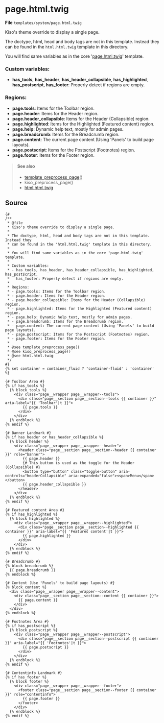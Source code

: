 
page.html.twig
==========

**File** `templates/system/page.html.twig`

Kiso's theme override to display a single page.

The doctype, html, head and body tags are not in this template. Instead they can be found in the `html.html.twig` template in this directory.

You will find same variables as in the core '[page.html.twig](https://api.drupal.org/api/drupal/core%21modules%21system%21templates%21page.html.twig/8.5.x)' template.

### Custom variables:
* **has_tools**, **has_header**, **has_header_collapsible**, **has_highlighted**, **has_postscript**, **has_footer**: Properly detect if regions are empty.

### Regions:
* **page.tools**: Items for the Toolbar region.
* **page.header**: Items for the Header region.
* **page.header_collapsible**: Items for the Header (Collapsible) region.
* **page.highlighted**: Items for the Highlighted (Featured content) region.
* **page.help**: Dynamic help text, mostly for admin pages.
* **page.breadcrumb**: Items for the Breadcrumb region.
* **page.content**: The current page content (Using 'Panels' to build page layouts).
* **page.postscript**: Items for the Postscript (Footnotes) region.
* **page.footer**: Items for the Footer region.

> #### See also
> * [template_preprocess_page](https://api.drupal.org/api/drupal/core%21includes%21theme.inc/function/template_preprocess_page/8.5.x "Prepares variables for the page template.")()
> * kiso_preprocess_page()
> * [html.html.twig](html.html.twig.md)

## Source

```twig
{#
/**
 * @file
 * Kiso's theme override to display a single page.
 *
 * The doctype, html, head and body tags are not in this template. Instead they
 * can be found in the 'html.html.twig' template in this directory.
 *
 * You will find same variables as in the core 'page.html.twig' template.
 * 
 * Custom variables:
 * - has_tools, has_header, has_header_collapsible, has_highlighted, has_postscript,
 *   has_footer: Properly detect if regions are empty.
 *
 * Regions:
 * - page.tools: Items for the Toolbar region.
 * - page.header: Items for the Header region.
 * - page.header_collapsible: Items for the Header (Collapsible) region.
 * - page.highlighted: Items for the Highlighted (Featured content) region.
 * - page.help: Dynamic help text, mostly for admin pages.
 * - page.breadcrumb: Items for the Breadcrumb region.
 * - page.content: The current page content (Using 'Panels' to build page layouts).
 * - page.postscript: Items for the Postscript (Footnotes) region.
 * - page.footer: Items for the Footer region.
 *
 * @see template_preprocess_page()
 * @see kiso_preprocess_page()
 * @see html.html.twig
 */
#}
{% set container = container_fluid ? 'container-fluid' : 'container' %}

{# Toolbar Area #}
{% if has_tools %}
  {% block tools %}
    <div class="page__wrapper page__wrapper--tools">
      <div class="page__section page__section--tools {{ container }}" aria-label="{{ 'Toolbar'|t }}">
        {{ page.tools }}
      </div>
    </div>
  {% endblock %}
{% endif %}

{# Banner Landmark #}
{% if has_header or has_header_collapsible %}
  {% block header %}
    <div class="page__wrapper page__wrapper--header">
      <header class="page__section page__section--header {{ container }}" role="banner">
        {{ page.header }}
        {# This button is used as the toggle for the Header (Collapsible) #}
        <button type="button" class="toggle-button" aria-controls="headerCollapsible" aria-expanded="false"><span>Menu</span></button>
        {{ page.header_collapsible }}
      </header>
    </div>
  {% endblock %}
{% endif %}

{# Featured content Area #}
{% if has_highlighted %}
  {% block highlighted %}
    <div class="page__wrapper page__wrapper--highlighted">
      <div class="page__section page__section--highlighted {{ container }}" aria-label="{{ 'Featured content'|t }}">
        {{ page.highlighted }}
      </div>
    </div>
  {% endblock %}
{% endif %}

{# Breadcrumb #}
{% block breadcrumb %}
  {{ page.breadcrumb }}
{% endblock %}

{# Content (Use 'Panels' to build page layouts) #}
{% block content %}
  <div class="page__wrapper page__wrapper--content">
    <div class="page__section page__section--content {{ container }}">
      {{ page.content }}
    </div>
  </div>
{% endblock %}

{# Footnotes Area #}
{% if has_postscript %}
  {% block postscript %}
    <div class="page__wrapper page__wrapper--postscript">
      <div class="page__section page__section--postscript {{ container }}" aria-label="{{ 'Footnotes'|t }}">
        {{ page.postscript }}
      </div>
    </div>
  {% endblock %}
{% endif %}

{# Contentinfo Landmark #}
{% if has_footer %}
  {% block footer %}
    <div class="page__wrapper page__wrapper--footer">
      <footer class="page__section page__section--footer {{ container }}" role="contentinfo">
        {{ page.footer }}
      </footer>
    </div>
  {% endblock %}
{% endif %}
```
